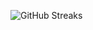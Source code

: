 ![GitHub Streaks](https://github-streaks-mqc9.onrender.com/streak/happilli/image?theme=midnight&cache_bust=1742989189)
